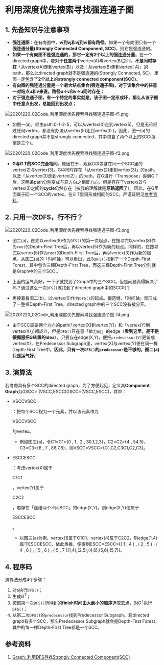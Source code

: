 # 利用深度优先搜索寻找强连通子图

## 1. 先备知识与注意事项

+ **强连通图**：在有向图中，**vi到vj和vj到vi都有路径**。如果一个有向图只有一个**强连通分量(Strongly Connected Component, SCC)**，则它是强连通的。
+ **如果一个有向图不是强连通的，那它一定有2个以上的强连通分量**。在一个directed graph中，若对于**任意两个**vertex(A)与vertex(B)之间，**不是同时存在**「从vertex(A)走到vertex(B)」以及「从vertex(B)走到vertex( A)」的path，那么此directed graph就不是强连通的(Strongly Connected, SC)，里面一定包含了**2个以上**的**strongly connected component(SCC)**。
+ **有向图的强连通分量是一个最大结点集合(强连通子图)，对于该集合中的任意一对结点u和v来说，路径u->v和v->u同时存在**；
+ **对于强连通子图，有一个特定的事实就是，该子图一定形成环，那么从该子图中任意点出发，总能回到出发点**；

![20201220_02Code_利用深度优先搜索寻找强连通子图-f1.png](https://github.com/xuewengeophysics/architect/blob/master/AI/greedyai/docs/20201220_02Code_%E5%88%A9%E7%94%A8%E6%B7%B1%E5%BA%A6%E4%BC%98%E5%85%88%E6%90%9C%E7%B4%A2%E5%AF%BB%E6%89%BE%E5%BC%BA%E8%BF%9E%E9%80%9A%E5%AD%90%E5%9B%BE-f1.png?raw=true)  

+ 如图一(a)，经由path:0-1-2-5，可以从vertex(0)走到vertex(5)，但是无论经过任何vertex，都没有办法从vertex(5)走到vertex(0 )，因此，图一(a)的directed graph并不是strongly connected，其中包含了两个以上的SCC(答案是三个)。

![20201220_02Code_利用深度优先搜索寻找强连通子图-f2.png](https://github.com/xuewengeophysics/architect/blob/master/AI/greedyai/docs/20201220_02Code_%E5%88%A9%E7%94%A8%E6%B7%B1%E5%BA%A6%E4%BC%98%E5%85%88%E6%90%9C%E7%B4%A2%E5%AF%BB%E6%89%BE%E5%BC%BA%E8%BF%9E%E9%80%9A%E5%AD%90%E5%9B%BE-f2.png?raw=true)  

+ **G与G T的SCC完全相同**。原因在于，观察G中包含在同一个SCC里的vertex(2)与vertex(3)。G中同时存在「从vertex(2)走到vertex(3)」的path，以及「从vertex(3)走到vertex(2)」的path。在G进行「Transpose」得到G T后，这两条path分别变成与原方向之相反方向，但是存在于vertex(2)与vertex(3)之间的**cycle**仍然存在（按我的理解就是**原路返回**了）。因此，在G里面属于同一个SCC的vertex，在G T里将形成相同的SCC。严谨证明见[参考资料](https://alrightchiu.github.io/SecondRound/graph-li-yong-dfsxun-zhao-strongly-connected-componentscc.html#ref)。



## 2. 只用一次DFS，行不行？

![20201220_02Code_利用深度优先搜索寻找强连通子图-f3.png](https://github.com/xuewengeophysics/architect/blob/master/AI/greedyai/docs/20201220_02Code_%E5%88%A9%E7%94%A8%E6%B7%B1%E5%BA%A6%E4%BC%98%E5%85%88%E6%90%9C%E7%B4%A2%E5%AF%BB%E6%89%BE%E5%BC%BA%E8%BF%9E%E9%80%9A%E5%AD%90%E5%9B%BE-f3.png?raw=true)  

+ 图二(a)，首先以vertex(8)作为`DFS()`的第一次起点，在搜寻完以vertex(8)作为`root`的Depth-First Tree后，再以vertex(5)作为新的起点。同样的，在搜寻完以vertex(5)作为`root`的Depth-First Tree后，再以vertex(3)作为新的起点。从图二(a)的「时间轴」可以看出，此次`DFS()`找到了一个Depth-First Forest，其中包含三棵Depth-First Tree，而这三棵Depth-First Tree分别就是Graph中的三个SCC 。
  
+ 上面的运气真好，一下子就找到了Graph中的三个SCC。但是问题真得解决了吗？通过这么一次`DFS()`就找到了directed graph中的SCC吗？
+ 再接着看图二(b)，以vertex(0)作为`DFS()`的起点。很遗憾，「时间轴」里形成了一整棵Depth-First Tree，directed graph中的三个SCC没有被分开。

![20201220_02Code_利用深度优先搜索寻找强连通子图-f4.png](https://github.com/xuewengeophysics/architect/blob/master/AI/greedyai/docs/20201220_02Code_%E5%88%A9%E7%94%A8%E6%B7%B1%E5%BA%A6%E4%BC%98%E5%85%88%E6%90%9C%E7%B4%A2%E5%AF%BB%E6%89%BE%E5%BC%BA%E8%BF%9E%E9%80%9A%E5%AD%90%E5%9B%BE-f4.png?raw=true)  



+ 由于SCC需要两个方向的path(「vertex(X)到vertex(Y)」和「vertex(Y)到vertex(X)」)都成立，但是`DFS()`只在意「单方向」的edge（**看到这里，是不是很佩服把G转置的idea**），只要存在edge(X,Y)，便把`predecessor[Y]`更新成vertex(X)，在Predecessor Subgraph里，vertex(X)与vertex(Y)便在同一棵Depth-First Tree中。**因此，只有一次`DFS()`的`predecessor`是不够的，图二(a)只是运气好**。



## 3. 演算法



若考虑具有多个SCC的directed graph，为了方便起见，定义其**Component Graph**为GSCC= (VSCC,ESCC)GSCC=(VSCC,ESCC)，其中：

- VSCCVSCC

  ：把每个SCC视为一个元素，并以该元素作为

  VSCCVSCC

  的vertex。

  - 例如图三(a)，令C1=C1={0 , 1 , 2 , 30,1,2,3}，C2=C2={4 , 54,5}，C3=C3={6 , 7 , 86,7,8}，则VSCC=VSCC={C1,C2,C3C1,C2,C3}。

- ESCCESCC

  ：考虑vertex(X)属于

  C1C1

  ，vertex(Y)属于

  C2C2

  ，若存在「连结两个不同SCC」的edge(X,Y)，则edge(X,Y)便属于

  ESCCESCC

  。

  - 以图三(a)为例，vertex(1)属于C1C1，vertex(4)属于C2C2，则edge(1,4)属于ESCCESCC，依此类推，便得到ESCC=ESCC={( 1 , 4 ) , ( 2 , 5 ) , ( 4 , 6 ) , ( 5 , 6 ) , ( 5 , 7 )(1,4),(2,5),(4,6),(5,6),(5,7)}。



## 4. 程序码

演算法分成4个步骤：

1. 对`G`执行`DFS()`；
2. 生成$G^T$；
3. 按照第一次`DFS()`所得到的**finish时间由大到小的顺序**选取去点，对$G^T$执行`DFS()`；
4. 从第二次`DFS()`的`predecessor`找到Predecessor Subgraph。若directed graph有多个SCC，那么Predecessor Subgraph就会是Depth-First Forest，其中的每一棵Depth-First Tree都是一个SCC。







## 参考资料

1. [Graph: 利用DFS寻找Strongly Connected Component(SCC)](https://alrightchiu.github.io/SecondRound/graph-li-yong-dfsxun-zhao-strongly-connected-componentscc.html)

